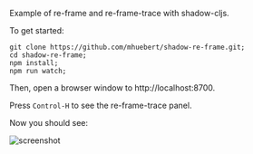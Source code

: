 Example of re-frame and re-frame-trace with shadow-cljs.

To get started:

```
git clone https://github.com/mhuebert/shadow-re-frame.git;
cd shadow-re-frame;
npm install;
npm run watch;
```

Then, open a browser window to http://localhost:8700.

Press `Control-H` to see the re-frame-trace panel.

Now you should see:

![screenshot](https://i.imgur.com/TK2rO24.png)
